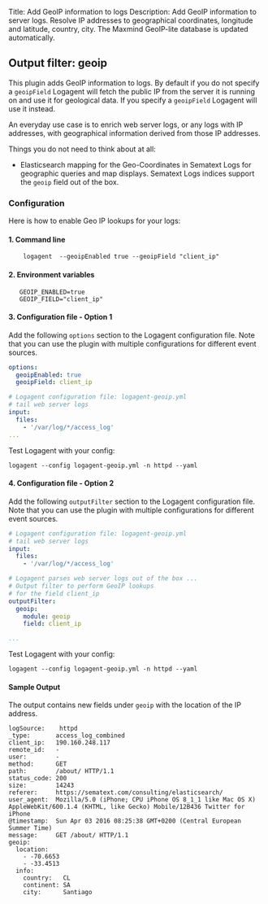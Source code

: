 Title: Add GeoIP information to logs 
Description: Add GeoIP information to server logs. Resolve IP addresses to geographical coordinates, longitude and latitude, country, city. The Maxmind GeoIP-lite database is updated automatically. 


## Output filter: geoip

This plugin adds GeoIP information to logs. By default if you do not specify a `geoipField` Logagent will fetch the public IP from the server it is running on and use it for geological data. If you specify a `geoipField` Logagent will use it instead.

An everyday use case is to enrich web server logs, or any logs with IP addresses, with geographical information derived from those IP addresses.
 
Things you do not need to think about at all:

- Elasticsearch mapping for the Geo-Coordinates in Sematext Logs for geographic queries and map displays. Sematext Logs indices support the `geoip` field out of the box.

### Configuration 

Here is how to enable Geo IP lookups for your logs:

#### 1. Command line 

```
    logagent  --geoipEnabled true --geoipField "client_ip"
```

#### 2. Environment variables 

```
   GEOIP_ENABLED=true
   GEOIP_FIELD="client_ip"
```

#### 3. Configuration file - Option 1

Add the following `options` section to the Logagent configuration file. Note that you can use the plugin with multiple configurations for different event sources.

```yaml
options:
  geoipEnabled: true
  geoipField: client_ip

# Logagent configuration file: logagent-geoip.yml 
# tail web server logs
input: 
  files:
    - '/var/log/*/access_log'
...      
```

Test Logagent with your config: 

```
logagent --config logagent-geoip.yml -n httpd --yaml
```

#### 4. Configuration file - Option 2

Add the following `outputFilter` section to the Logagent configuration file. Note that you can use the plugin with multiple configurations for different event sources.

```yaml
# Logagent configuration file: logagent-geoip.yml 
# tail web server logs
input: 
  files:
    - '/var/log/*/access_log'

# Logagent parses web server logs out of the box ...
# Output filter to perform GeoIP lookups 
# for the field client_ip
outputFilter:
  geoip:
    module: geoip
    field: client_ip

...
```

Test Logagent with your config: 

```
logagent --config logagent-geoip.yml -n httpd --yaml
```

#### Sample Output

The output contains new fields under `geoip` with the location of the IP address. 

```
logSource:    httpd
_type:       access_log_combined
client_ip:   190.160.248.117
remote_id:   -
user:        -
method:      GET
path:        /about/ HTTP/1.1
status_code: 200
size:        14243
referer:     https://sematext.com/consulting/elasticsearch/
user_agent:  Mozilla/5.0 (iPhone; CPU iPhone OS 8_1_1 like Mac OS X) AppleWebKit/600.1.4 (KHTML, like Gecko) Mobile/12B436 Twitter for iPhone
@timestamp:  Sun Apr 03 2016 08:25:38 GMT+0200 (Central European Summer Time)
message:     GET /about/ HTTP/1.1
geoip: 
  location: 
    - -70.6653
    - -33.4513
  info: 
    country:   CL
    continent: SA
    city:      Santiago
```
